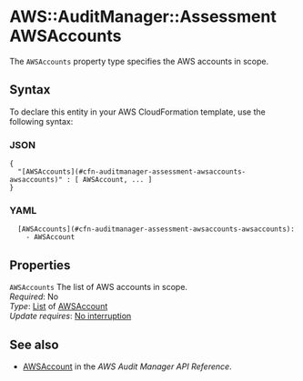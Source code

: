# AWS::AuditManager::Assessment AWSAccounts<a name="aws-properties-auditmanager-assessment-awsaccounts"></a>

 The `AWSAccounts` property type specifies the AWS accounts in scope\. 

## Syntax<a name="aws-properties-auditmanager-assessment-awsaccounts-syntax"></a>

To declare this entity in your AWS CloudFormation template, use the following syntax:

### JSON<a name="aws-properties-auditmanager-assessment-awsaccounts-syntax.json"></a>

```
{
  "[AWSAccounts](#cfn-auditmanager-assessment-awsaccounts-awsaccounts)" : [ AWSAccount, ... ]
}
```

### YAML<a name="aws-properties-auditmanager-assessment-awsaccounts-syntax.yaml"></a>

```
  [AWSAccounts](#cfn-auditmanager-assessment-awsaccounts-awsaccounts): 
    - AWSAccount
```

## Properties<a name="aws-properties-auditmanager-assessment-awsaccounts-properties"></a>

`AWSAccounts`  <a name="cfn-auditmanager-assessment-awsaccounts-awsaccounts"></a>
The list of AWS accounts in scope\.  
*Required*: No  
*Type*: [List](#aws-properties-auditmanager-assessment-awsaccounts) of [AWSAccount](aws-properties-auditmanager-assessment-awsaccount.md)  
*Update requires*: [No interruption](https://docs.aws.amazon.com/AWSCloudFormation/latest/UserGuide/using-cfn-updating-stacks-update-behaviors.html#update-no-interrupt)

## See also<a name="aws-properties-auditmanager-assessment-awsaccounts--seealso"></a>
+ [AWSAccount](https://docs.aws.amazon.com/audit-manager/latest/APIReference/API_AWSAccount.html) in the *AWS Audit Manager API Reference*\.

